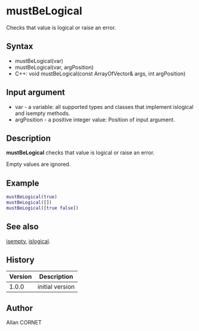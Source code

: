 

# mustBeLogical

Checks that value is logical or raise an error.

## Syntax

- mustBeLogical(var)
- mustBeLogical(var, argPosition)
- C++: void mustBeLogical(const ArrayOfVector& args, int argPosition)

## Input argument

 - var - a variable: all supported types and classes that implement islogical and isempty methods.
 - argPosition - a positive integer value: Position of input argument.

## Description


  <p><b>mustBeLogical</b> checks that value is logical or raise an error.</p>
  <p>Empty values are ignored.</p>


## Example

```matlab
mustBeLogical(true)
mustBeLogical([])
mustBeLogical([true false])
```

## See also

[isempty](isempty.html), [islogical](../types/islogical.md).
## History

|Version|Description|
|------|------|
|1.0.0|initial version|


## Author

Allan CORNET



